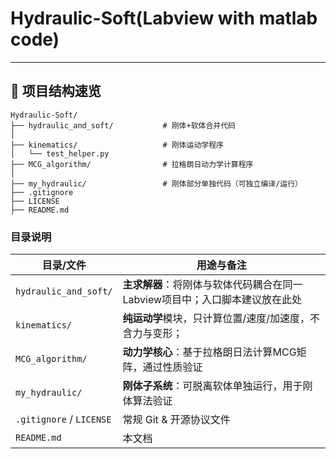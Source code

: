 # Hydraulic-Soft(Labview with matlab code)
---
## 📁 项目结构速览
```
Hydraulic-Soft/
├── hydraulic_and_soft/           # 刚体+软体合并代码
│
├── kinematics/                   # 刚体运动学程序
│   └── test_helper.py
├── MCG_algorithm/                # 拉格朗日动力学计算程序
│  
├── my_hydraulic/                 # 刚体部分单独代码（可独立编译/运行）            
├── .gitignore
├── LICENSE
├── README.md
```

### 目录说明
| 目录/文件                    | 用途与备注                                       |
| ------------------------ | ------------------------------------------- |
| `hydraulic_and_soft/`    | **主求解器**：将刚体与软体代码耦合在同一Labview项目中；入口脚本建议放在此处 |
| `kinematics/`            | **纯运动学**模块，只计算位置/速度/加速度，不含力与变形； |
| `MCG_algorithm/`         | **动力学核心**：基于拉格朗日法计算MCG矩阵，通过性质验证        |
| `my_hydraulic/`          | **刚体子系统**：可脱离软体单独运行，用于刚体算法验证             |
| `.gitignore` / `LICENSE` | 常规 Git & 开源协议文件                             |
| `README.md`              | 本文档                                         |
